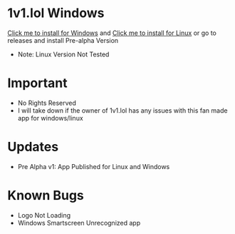# 1v1.lol Windows
[Click me to install for Windows](https://github.com/AgentHackerYT/1v1.lol/releases/download/Pre-Alpha/1v1.lol-win32-x64.zip) and [Click me to install for Linux](https://github.com/AgentHackerYT/1v1.lol/releases/download/Pre-Alpha/1v1.lol-linux-x64.zip) or go to releases and install Pre-alpha Version
- Note: Linux Version Not Tested
# Important
- No Rights Reserved
- I will take down if the owner of 1v1.lol has any issues with this fan made app for windows/linux
# Updates
- Pre Alpha v1: App Published for Linux and Windows
# Known Bugs
- Logo Not Loading 
- Windows Smartscreen Unrecognized app
